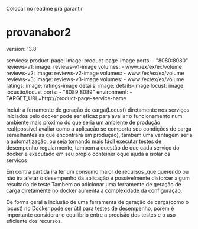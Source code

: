 Colocar no readme pra garantir 



# provanabor2

version: '3.8'

services:
  product-page:
    image: product-page-image
    ports:
      - "8080:8080"
  reviews-v1:
    image: reviews-v1-image
    volumes:
      - www:/ex/ex/ex/volume
  reviews-v2:
    image: reviews-v2-image
    volumes:
      - www:/ex/ex/ex/volume
  reviews-v3:
    image: reviews-v3-image
    volumes:
      - www:/ex/ex/ex/volume
  ratings:
    image: ratings-image
  details:
    image: details-image
  locust:
    image: locustio/locust
    ports:
      - "8089:8089"
    environment:
      - TARGET_URL=http://product-page-service-name



Incluir a ferramente de geração de carga(Locust) diretamente nos serviços iniciados pelo docker pode ser eficaz para avaliar o funcionamento num ambiente mais proximo do que seria um ambiente de produção real(possivel avaliar como a aplicação se comporta sob condições de carga semelhantes às que encontrará em produção), tambem uma vantagem seria  a automatização, ou seja tornando mais fácil executar testes de desempenho regularmente, tambem a questão de que cada serviço do docker e executado em seu propio conteiner oque ajuda a isolar os serviços

Em contra partida ira ter um consumo maior de recursos ,que querendo ou não ira afetar o desempenho da aplicação e possivelmente distorcer algum resultado de teste.Tambem ao adicionar uma ferramente de geração de carga diretamente no docker aumenta a complexidade da configuração.

De forma geral  a inclusão de uma ferramenta de geração de carga(como o locust) no Docker  pode ser útil para testes de desempenho, porem é importante considerar o equilíbrio entre a precisão dos testes e o uso eficiente dos recursos.
